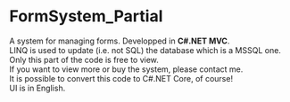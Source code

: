 # FormSystem_Partial
A system for managing forms. Developped in <b>C#.NET MVC</b>.<br />
LINQ is used to update (i.e. not SQL) the database which is a MSSQL one.<br />
Only this part of the code is free to view.<br />
If you want to view more or buy the system, please contact me.<br />
It is possible to convert this code to C#.NET Core, of course!<br />
UI is in English.
